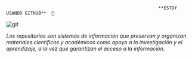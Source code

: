                                                              **ESTOY USANDO GITHUB**  👋
                                                             

![git](https://user-images.githubusercontent.com/62154849/119190022-6892ef80-ba42-11eb-8cea-95ec4c7ae810.png)


*Los repositorios son sistemas de información que preservan y organizan materiales científicos y académicos como apoyo a la investigación y el aprendizaje, a la vez que garantizan el acceso a la información.*


